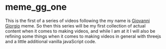 # meme_gg_one

This is the first of a series of videos following the my name is [Giovanni Giorgio](https://knowyourmeme.com/memes/my-name-is-giovanni-giorgio) meme. So then this series will be my first collection of actual content when it comes to making videos, and while I am at it I will also be refining some things when it comes to making videos in general with threejs and a little additional vanilla javaScript code.
